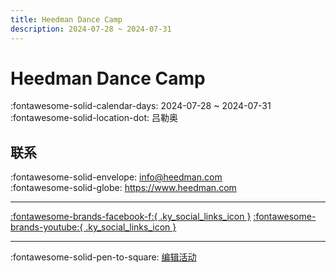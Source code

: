 ```yaml
---
title: Heedman Dance Camp
description: 2024-07-28 ~ 2024-07-31
---
```


# Heedman Dance Camp 

:fontawesome-solid-calendar-days: 2024-07-28 ~ 2024-07-31  
:fontawesome-solid-location-dot: 吕勒奥  

## 联系

:fontawesome-solid-envelope: <info@heedman.com>  
:fontawesome-solid-globe: <https://www.heedman.com>  

---

 [:fontawesome-brands-facebook-f:{ .ky_social_links_icon }](https://www.facebook.com/asadanielheedman) [:fontawesome-brands-youtube:{ .ky_social_links_icon }](https://youtube.com/@asadanielheedman)

---

:fontawesome-solid-pen-to-square: [编辑活动](https://github.com/swingdance/events/issues/new?assignees=&labels=update+event&projects=&template=03-update_entity.yml&title=Update%20Event%3A%202024%2Fsv_SE%20%E2%80%A2%20Heedman%20Dance%20Camp&region=sv_SE&year=2024&id=heedman-dance-camp-2024&name=Heedman%20Dance%20Camp&org_id=)
